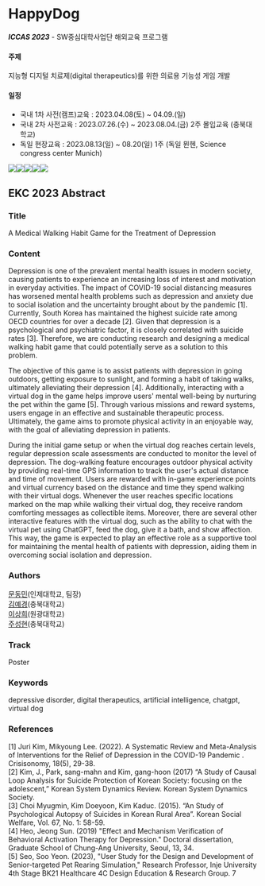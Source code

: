 
# HappyDog
***ICCAS 2023*** - SW중심대학사업단 해외교육 프로그램   
#### 주제
지능형 디지털 치료제(digital therapeutics)를 위한 의료용 기능성 게임 개발   
#### 일정
- 국내 1차 사전(캠프)교육 : 2023.04.08(토) ~ 04.09.(일) 
- 국내 2차 사전교육 : 2023.07.26.(수) ~ 2023.08.04.(금) 2주 몰입교육 (충북대학교)
- 독일 현장교육 : 2023.08.13(일) ~ 08.20(일) 1주 (독일 뮌헨,  Science congress center Munich)    


<img src="https://img.shields.io/badge/unity-FFFFFF?style=for-the-badge&logo=unity&logoColor=black"><img src="https://img.shields.io/badge/android-3DDC84?style=for-the-badge&logo=android&logoColor=white"><img src="https://img.shields.io/badge/mapbox-000000?style=for-the-badge&logo=mapbox&logoColor=white"><img src="https://img.shields.io/badge/sqlite-003B57?style=for-the-badge&logo=sqlite&logoColor=white"><img src="https://img.shields.io/badge/csharp-239120?style=for-the-badge&logo=csharp&logoColor=white">

  

## EKC 2023 Abstract
### Title
A Medical Walking Habit Game for the Treatment of Depression
### Content
Depression is one of the prevalent mental health issues in modern society, causing patients to experience an increasing loss of interest and motivation in everyday activities. The impact of COVID-19 social distancing measures has worsened mental health problems such as depression and anxiety due to social isolation and the uncertainty brought about by the pandemic [1]. Currently, South Korea has maintained the highest suicide rate among OECD countries for over a decade [2]. Given that depression is a psychological and psychiatric factor, it is closely correlated with suicide rates [3]. Therefore, we are conducting research and designing a medical walking habit game that could potentially serve as a solution to this problem. 

The objective of this game is to assist patients with depression in going outdoors, getting exposure to sunlight, and forming a habit of taking walks, ultimately alleviating their depression [4]. Additionally, interacting with a virtual dog in the game helps improve users' mental well-being by nurturing the pet within the game [5]. Through various missions and reward systems, users engage in an effective and sustainable therapeutic process. Ultimately, the game aims to promote physical activity in an enjoyable way, with the goal of alleviating depression in patients.

During the initial game setup or when the virtual dog reaches certain levels, regular depression scale assessments are conducted to monitor the level of depression. The dog-walking feature encourages outdoor physical activity by providing real-time GPS information to track the user's actual distance and time of movement. Users are rewarded with in-game experience points and virtual currency based on the distance and time they spend walking with their virtual dogs. Whenever the user reaches specific locations marked on the map while walking their virtual dog, they receive random comforting messages as collectible items. Moreover, there are several other interactive features with the virtual dog, such as the ability to chat with the virtual pet using ChatGPT, feed the dog, give it a bath, and show affection. This way, the game is expected to play an effective role as a supportive tool for maintaining the mental health of patients with depression, aiding them in overcoming social isolation and depression.

### Authors
[문동민](https://github.com/qqansqq)(인제대학교, 팀장)  
[김예경](https://github.com/vss121)(충북대학교)  
[이상희](https://github.com/sanghee01)(원광대학교)  
[주성현](https://github.com/Gosomik)(충북대학교)   

### Track
Poster

### Keywords
depressive disorder, digital therapeutics, artificial intelligence, chatgpt, virtual dog

### References
[1] Juri Kim, Mikyoung Lee. (2022). A Systematic Review and Meta-Analysis of Interventions for the Relief of Depression in the COVID-19 Pandemic . Crisisonomy, 18(5), 29-38.  
[2] Kim, J., Park, sang-mahn and Kim, gang-hoon (2017) “A Study of Causal Loop Analysis for Suicide Protection of Korean Society: focusing on the adolescent,” Korean System Dynamics Review. Korean System Dynamics Society.  
[3] Choi Myugmin, Kim Doeyoon, Kim Kaduc. (2015). “An Study of Psychological Autopsy of Suicides in Korean Rural Area”. Korean Social Welfare, Vol. 67, No. 1: 58-59.   
[4] Heo, Jeong Sun. (2019) "Effect and Mechanism Verification of Behavioral Activation Therapy for Depression." Doctoral dissertation, Graduate School of Chung-Ang University, Seoul, 13, 34.  
[5] Seo, Soo Yeon. (2023), "User Study for the Design and Development of Senior-targeted Pet Rearing Simulation," Research Professor, Inje University 4th Stage BK21 Healthcare 4C Design Education & Research Group. 7  

## 


